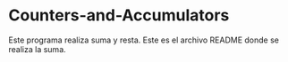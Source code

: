 # Counters-and-Accumulators
Este programa realiza suma y resta.
Este es el archivo README donde se realiza la suma.
